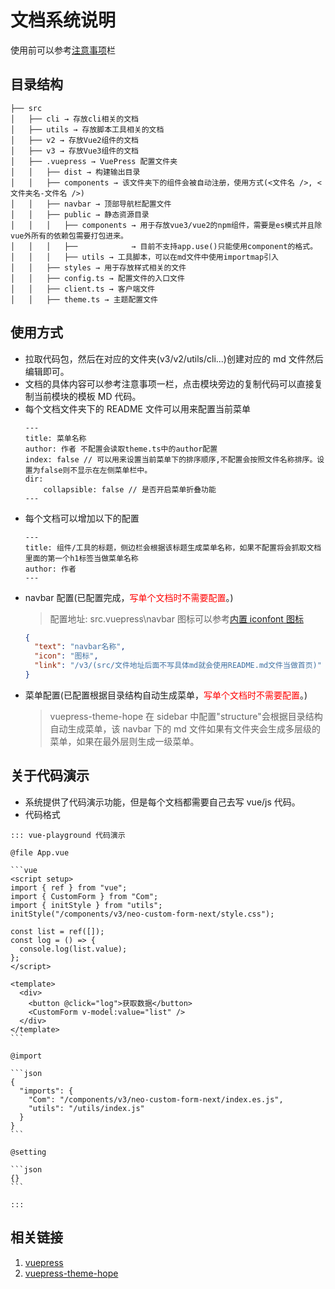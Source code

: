 # 文档系统说明

使用前可以参考<a target="_" href="">注意事项</a>栏

## 目录结构

```text
├── src
│   ├── cli → 存放cli相关的文档
│   ├── utils → 存放脚本工具相关的文档
│   ├── v2 → 存放Vue2组件的文档
│   ├── v3 → 存放Vue3组件的文档
│   ├── .vuepress → VuePress 配置文件夹
│   │   ├── dist → 构建输出目录
│   │   ├── components → 该文件夹下的组件会被自动注册，使用方式(<文件名 />, <文件夹名-文件名 />)
│   │   ├── navbar → 顶部导航栏配置文件
│   │   ├── public → 静态资源目录
│   │   │   ├── components → 用于存放vue3/vue2的npm组件，需要是es模式并且除vue外所有的依赖包需要打包进来。
│   │   │   ├──            → 目前不支持app.use()只能使用component的格式。
│   │   │   ├── utils → 工具脚本，可以在md文件中使用importmap引入
│   │   ├── styles → 用于存放样式相关的文件
│   │   ├── config.ts → 配置文件的入口文件
│   │   ├── client.ts → 客户端文件
│   │   ├── theme.ts → 主题配置文件
```

## 使用方式

- 拉取代码包，然后在对应的文件夹(v3/v2/utils/cli...)创建对应的 md 文件然后编辑即可。
- 文档的具体内容可以参考注意事项一栏，点击模块旁边的复制代码可以直接复制当前模块的模板 MD 代码。
- 每个文档文件夹下的 README 文件可以用来配置当前菜单
  ```text
  ---
  title: 菜单名称
  author: 作者 不配置会读取theme.ts中的author配置
  index: false // 可以用来设置当前菜单下的排序顺序,不配置会按照文件名称排序。设置为false则不显示在左侧菜单栏中。
  dir:
      collapsible: false // 是否开启菜单折叠功能
  ---
  ```
- 每个文档可以增加以下的配置
  ```text
  ---
  title: 组件/工具的标题，侧边栏会根据该标题生成菜单名称，如果不配置将会抓取文档里面的第一个h1标签当做菜单名称
  author: 作者
  ---
  ```
- navbar 配置(已配置完成，<font color="red">写单个文档时不需要配置</font>。)
  > 配置地址: src\.vuepress\navbar
  > 图标可以参考<a href="https://theme-hope.vuejs.press/zh/guide/interface/icon.html#%E6%B5%8F%E8%A7%88%E5%9B%BE%E6%A0%87" target="_">内置 iconfont 图标</a>
  ```json
  {
    "text": "navbar名称",
    "icon": "图标",
    "link": "/v3/(src/文件地址后面不写具体md就会使用README.md文件当做首页)"
  }
  ```
- 菜单配置(已配置根据目录结构自动生成菜单，<font color="red">写单个文档时不需要配置</font>。)
  > vuepress-theme-hope 在 sidebar 中配置"structure"会根据目录结构自动生成菜单，该 navbar 下的 md 文件如果有文件夹会生成多层级的菜单，如果在最外层则生成一级菜单。

## 关于代码演示

- 系统提供了代码演示功能，但是每个文档都需要自己去写 vue/js 代码。
- 代码格式

````
::: vue-playground 代码演示

@file App.vue

```vue
<script setup>
import { ref } from "vue";
import { CustomForm } from "Com";
import { initStyle } from "utils";
initStyle("/components/v3/neo-custom-form-next/style.css");

const list = ref([]);
const log = () => {
  console.log(list.value);
};
</script>

<template>
  <div>
    <button @click="log">获取数据</button>
    <CustomForm v-model:value="list" />
  </div>
</template>
```

@import

```json
{
  "imports": {
    "Com": "/components/v3/neo-custom-form-next/index.es.js",
    "utils": "/utils/index.js"
  }
}
```

@setting

```json
{}
```

:::
````

## 相关链接

1. <a href="https://v2.vuepress.vuejs.org/zh/" target="_">vuepress</a>
2. <a href="https://theme-hope.vuejs.press/zh/" target="_">vuepress-theme-hope</a>
